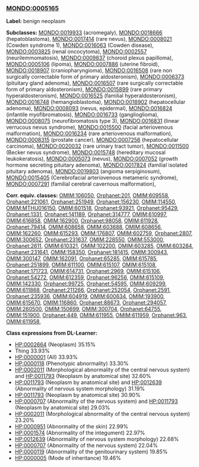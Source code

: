 
### [MONDO:0005165](http://purl.obolibrary.org/obo/MONDO_0005165)
**Label:** benign neoplasm

**Subclasses:** [MONDO:0019933](http://purl.obolibrary.org/obo/MONDO_0019933) (acromegaly), [MONDO:0018666](http://purl.obolibrary.org/obo/MONDO_0018666) (hepatoblastoma), [MONDO:0017414](http://purl.obolibrary.org/obo/MONDO_0017414) (rare nevus), [MONDO:0008021](http://purl.obolibrary.org/obo/MONDO_0008021) (Cowden syndrome 1), [MONDO:0016063](http://purl.obolibrary.org/obo/MONDO_0016063) (Cowden disease), [MONDO:0003825](http://purl.obolibrary.org/obo/MONDO_0003825) (renal oncocytoma), [MONDO:0002557](http://purl.obolibrary.org/obo/MONDO_0002557) (neurilemmomatosis), [MONDO:0009837](http://purl.obolibrary.org/obo/MONDO_0009837) (choroid plexus papilloma), [MONDO:0005106](http://purl.obolibrary.org/obo/MONDO_0005106) (lipoma), [MONDO:0007886](http://purl.obolibrary.org/obo/MONDO_0007886) (uterine fibroid), [MONDO:0018907](http://purl.obolibrary.org/obo/MONDO_0018907) (craniopharyngioma), [MONDO:0016508](http://purl.obolibrary.org/obo/MONDO_0016508) (rare non surgically correctable form of primary aldosteronism), [MONDO:0006373](http://purl.obolibrary.org/obo/MONDO_0006373) (pituitary gland adenoma), [MONDO:0016507](http://purl.obolibrary.org/obo/MONDO_0016507) (rare surgically correctable form of primary aldosteronism), [MONDO:0015899](http://purl.obolibrary.org/obo/MONDO_0015899) (rare primary hyperaldosteronism), [MONDO:0016525](http://purl.obolibrary.org/obo/MONDO_0016525) (familial hyperaldosteronism), [MONDO:0016748](http://purl.obolibrary.org/obo/MONDO_0016748) (hemangioblastoma), [MONDO:0018902](http://purl.obolibrary.org/obo/MONDO_0018902) (hepatocellular adenoma), [MONDO:0008093](http://purl.obolibrary.org/obo/MONDO_0008093) (nevus, epidermal), [MONDO:0016824](http://purl.obolibrary.org/obo/MONDO_0016824) (infantile myofibromatosis), [MONDO:0016733](http://purl.obolibrary.org/obo/MONDO_0016733) (ganglioglioma), [MONDO:0008075](http://purl.obolibrary.org/obo/MONDO_0008075) (neurofibromatosis type 3), [MONDO:0016831](http://purl.obolibrary.org/obo/MONDO_0016831) (linear verrucous nevus syndrome), [MONDO:0015500](http://purl.obolibrary.org/obo/MONDO_0015500) (facial arteriovenous malformation), [MONDO:0016234](http://purl.obolibrary.org/obo/MONDO_0016234) (rare arteriovenous malformation), [MONDO:0008315](http://purl.obolibrary.org/obo/MONDO_0008315) (prostate cancer), [MONDO:0007256](http://purl.obolibrary.org/obo/MONDO_0007256) (hepatocellular carcinoma), [MONDO:0020032](http://purl.obolibrary.org/obo/MONDO_0020032) (rare urinary tract tumor), [MONDO:0011500](http://purl.obolibrary.org/obo/MONDO_0011500) (Becker nevus syndrome), [MONDO:0015748](http://purl.obolibrary.org/obo/MONDO_0015748) (hereditary mucosal leukokeratosis), [MONDO:0005073](http://purl.obolibrary.org/obo/MONDO_0005073) (nevus), [MONDO:0007052](http://purl.obolibrary.org/obo/MONDO_0007052) (growth hormone secreting pituitary adenoma), [MONDO:0017824](http://purl.obolibrary.org/obo/MONDO_0017824) (familial isolated pituitary adenoma), [MONDO:0019803](http://purl.obolibrary.org/obo/MONDO_0019803) (angioma serpiginosum), [MONDO:0015405](http://purl.obolibrary.org/obo/MONDO_0015405) (Cerebrofacial arteriovenous metameric syndrome), [MONDO:0007291](http://purl.obolibrary.org/obo/MONDO_0007291) (familial cerebral cavernous malformation), 

**Corr. equiv. classes:** [OMIM:106050](http://purl.obolibrary.org/obo/OMIM_106050), [Orphanet:201](http://www.orpha.net/ORDO/Orphanet_201), [OMIM:609558](http://purl.obolibrary.org/obo/OMIM_609558), [Orphanet:221061](http://www.orpha.net/ORDO/Orphanet_221061), [Orphanet:251949](http://www.orpha.net/ORDO/Orphanet_251949), [Orphanet:156230](http://www.orpha.net/ORDO/Orphanet_156230), [OMIM:114550](http://purl.obolibrary.org/obo/OMIM_114550), [OMIM:MTHU016150](http://purl.obolibrary.org/obo/OMIM_MTHU016150), [OMIM:601518](http://purl.obolibrary.org/obo/OMIM_601518), [Orphanet:93921](http://www.orpha.net/ORDO/Orphanet_93921), [Orphanet:95429](http://www.orpha.net/ORDO/Orphanet_95429), [Orphanet:1331](http://www.orpha.net/ORDO/Orphanet_1331), [Orphanet:141189](http://www.orpha.net/ORDO/Orphanet_141189), [Orphanet:314777](http://www.orpha.net/ORDO/Orphanet_314777), [OMIM:610997](http://purl.obolibrary.org/obo/OMIM_610997), [OMIM:616858](http://purl.obolibrary.org/obo/OMIM_616858), [OMIM:162900](http://purl.obolibrary.org/obo/OMIM_162900), [Orphanet:98058](http://www.orpha.net/ORDO/Orphanet_98058), [OMIM:611928](http://purl.obolibrary.org/obo/OMIM_611928), [Orphanet:79414](http://www.orpha.net/ORDO/Orphanet_79414), [OMIM:608658](http://purl.obolibrary.org/obo/OMIM_608658), [OMIM:603688](http://purl.obolibrary.org/obo/OMIM_603688), [OMIM:608656](http://purl.obolibrary.org/obo/OMIM_608656), [OMIM:162260](http://purl.obolibrary.org/obo/OMIM_162260), [OMIM:615293](http://purl.obolibrary.org/obo/OMIM_615293), [OMIM:176807](http://purl.obolibrary.org/obo/OMIM_176807), [OMIM:602759](http://purl.obolibrary.org/obo/OMIM_602759), [Orphanet:2807](http://www.orpha.net/ORDO/Orphanet_2807), [OMIM:300652](http://purl.obolibrary.org/obo/OMIM_300652), [Orphanet:231637](http://www.orpha.net/ORDO/Orphanet_231637), [OMIM:228550](http://purl.obolibrary.org/obo/OMIM_228550), [OMIM:553000](http://purl.obolibrary.org/obo/OMIM_553000), [Orphanet:2611](http://www.orpha.net/ORDO/Orphanet_2611), [OMIM:610321](http://purl.obolibrary.org/obo/OMIM_610321), [OMIM:102200](http://purl.obolibrary.org/obo/OMIM_102200), [OMIM:603285](http://purl.obolibrary.org/obo/OMIM_603285), [OMIM:603284](http://purl.obolibrary.org/obo/OMIM_603284), [Orphanet:231641](http://www.orpha.net/ORDO/Orphanet_231641), [OMIM:158350](http://purl.obolibrary.org/obo/OMIM_158350), [Orphanet:181415](http://www.orpha.net/ORDO/Orphanet_181415), [OMIM:300943](http://purl.obolibrary.org/obo/OMIM_300943), [OMIM:300147](http://purl.obolibrary.org/obo/OMIM_300147), [OMIM:162091](http://purl.obolibrary.org/obo/OMIM_162091), [Orphanet:65285](http://www.orpha.net/ORDO/Orphanet_65285), [OMIM:615785](http://purl.obolibrary.org/obo/OMIM_615785), [Orphanet:251899](http://www.orpha.net/ORDO/Orphanet_251899), [OMIM:611100](http://purl.obolibrary.org/obo/OMIM_611100), [OMIM:615107](http://purl.obolibrary.org/obo/OMIM_615107), [OMIM:615108](http://purl.obolibrary.org/obo/OMIM_615108), [Orphanet:171723](http://www.orpha.net/ORDO/Orphanet_171723), [OMIM:614731](http://purl.obolibrary.org/obo/OMIM_614731), [Orphanet:2969](http://www.orpha.net/ORDO/Orphanet_2969), [OMIM:615106](http://purl.obolibrary.org/obo/OMIM_615106), [Orphanet:54272](http://www.orpha.net/ORDO/Orphanet_54272), [OMIM:612359](http://purl.obolibrary.org/obo/OMIM_612359), [Orphanet:96256](http://www.orpha.net/ORDO/Orphanet_96256), [OMIM:615109](http://purl.obolibrary.org/obo/OMIM_615109), [OMIM:142330](http://purl.obolibrary.org/obo/OMIM_142330), [Orphanet:99725](http://www.orpha.net/ORDO/Orphanet_99725), [Orphanet:54595](http://www.orpha.net/ORDO/Orphanet_54595), [OMIM:609299](http://purl.obolibrary.org/obo/OMIM_609299), [OMIM:611868](http://purl.obolibrary.org/obo/OMIM_611868), [Orphanet:211266](http://www.orpha.net/ORDO/Orphanet_211266), [Orphanet:252054](http://www.orpha.net/ORDO/Orphanet_252054), [Orphanet:2591](http://www.orpha.net/ORDO/Orphanet_2591), [Orphanet:235936](http://www.orpha.net/ORDO/Orphanet_235936), [OMIM:604919](http://purl.obolibrary.org/obo/OMIM_604919), [OMIM:600634](http://purl.obolibrary.org/obo/OMIM_600634), [OMIM:193900](http://purl.obolibrary.org/obo/OMIM_193900), [OMIM:615670](http://purl.obolibrary.org/obo/OMIM_615670), [OMIM:116860](http://purl.obolibrary.org/obo/OMIM_116860), [Orphanet:88673](http://www.orpha.net/ORDO/Orphanet_88673), [Orphanet:294057](http://www.orpha.net/ORDO/Orphanet_294057), [OMIM:260500](http://purl.obolibrary.org/obo/OMIM_260500), [OMIM:150699](http://purl.obolibrary.org/obo/OMIM_150699), [OMIM:300704](http://purl.obolibrary.org/obo/OMIM_300704), [Orphanet:64755](http://www.orpha.net/ORDO/Orphanet_64755), [OMIM:151900](http://purl.obolibrary.org/obo/OMIM_151900), [Orphanet:449](http://www.orpha.net/ORDO/Orphanet_449), [OMIM:611955](http://purl.obolibrary.org/obo/OMIM_611955), [OMIM:611959](http://purl.obolibrary.org/obo/OMIM_611959), [Orphanet:963](http://www.orpha.net/ORDO/Orphanet_963), [OMIM:611958](http://purl.obolibrary.org/obo/OMIM_611958), 

**Class expressions from DL-Learner:**

- [HP:0002664](http://purl.obolibrary.org/obo/HP_0002664) (Neoplasm) 35.15%
- Thing 33.93%
- [HP:0000001](http://purl.obolibrary.org/obo/HP_0000001) (All) 33.93%
- [HP:0000118](http://purl.obolibrary.org/obo/HP_0000118) (Phenotypic abnormality) 33.30%
- [HP:0002011](http://purl.obolibrary.org/obo/HP_0002011) (Morphological abnormality of the central nervous system) and [HP:0011793](http://purl.obolibrary.org/obo/HP_0011793) (Neoplasm by anatomical site) 32.60%
- [HP:0011793](http://purl.obolibrary.org/obo/HP_0011793) (Neoplasm by anatomical site) and [HP:0012639](http://purl.obolibrary.org/obo/HP_0012639) (Abnormality of nervous system morphology) 31.19%
- [HP:0011793](http://purl.obolibrary.org/obo/HP_0011793) (Neoplasm by anatomical site) 30.90%
- [HP:0000707](http://purl.obolibrary.org/obo/HP_0000707) (Abnormality of the nervous system) and [HP:0011793](http://purl.obolibrary.org/obo/HP_0011793) (Neoplasm by anatomical site) 29.03%
- [HP:0002011](http://purl.obolibrary.org/obo/HP_0002011) (Morphological abnormality of the central nervous system) 23.20%
- [HP:0000951](http://purl.obolibrary.org/obo/HP_0000951) (Abnormality of the skin) 22.99%
- [HP:0001574](http://purl.obolibrary.org/obo/HP_0001574) (Abnormality of the integument) 22.97%
- [HP:0012639](http://purl.obolibrary.org/obo/HP_0012639) (Abnormality of nervous system morphology) 22.68%
- [HP:0000707](http://purl.obolibrary.org/obo/HP_0000707) (Abnormality of the nervous system) 22.04%
- [HP:0000119](http://purl.obolibrary.org/obo/HP_0000119) (Abnormality of the genitourinary system) 19.85%
- [HP:0000005](http://purl.obolibrary.org/obo/HP_0000005) (Mode of inheritance) 19.46%



